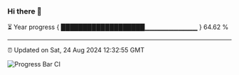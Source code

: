 ### Hi there 👋

⏳ Year progress { ███████████████████▁▁▁▁▁▁▁▁▁▁▁ } 64.62 %

---

⏰ Updated on Sat, 24 Aug 2024 12:32:55 GMT

![Progress Bar CI](https://github.com/liununu/liununu/workflows/Progress%20Bar%20CI/badge.svg)
